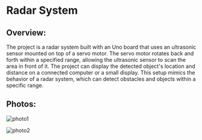 # Radar System

## Overview:
The project is a radar system built with an Uno board that uses an ultrasonic sensor mounted on top of a servo motor. The servo motor rotates back and forth within a specified range, allowing the ultrasonic sensor to scan the area in front of it. The project can display the detected object's location and distance on a connected computer or a small display. This setup mimics the behavior of a radar system, which can detect obstacles and objects within a specific range.

## Photos:

![photo1](https://github.com/user-attachments/assets/b80ffb3a-c291-4204-99e5-84c6ef60b3e6)

![photo2](https://github.com/user-attachments/assets/e333af60-dd4b-4189-b61f-3d0e87e967de)

